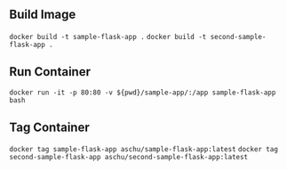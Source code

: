 ## Build Image
```docker build -t sample-flask-app .```
```docker build -t second-sample-flask-app .```

## Run Container
```docker run -it -p 80:80 -v ${pwd}/sample-app/:/app sample-flask-app bash```



## Tag Container

```docker tag sample-flask-app aschu/sample-flask-app:latest```
```docker tag second-sample-flask-app aschu/second-sample-flask-app:latest```

